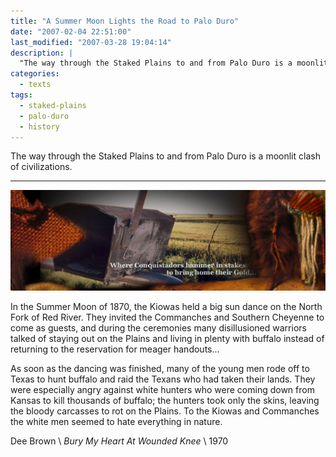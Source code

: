 ```yaml
---
title: "A Summer Moon Lights the Road to Palo Duro"
date: "2007-02-04 22:51:00"
last_modified: "2007-03-28 19:04:14"
description: |
  "The way through the Staked Plains to and from Palo Duro is a moonlit clash of civilizations."
categories:
  - texts
tags:
  - staked-plains
  - palo-duro
  - history    
---
```

The way through the Staked Plains to and from Palo Duro is a moonlit clash of civilizations.
***
![Decorative Image](/images/gallery/section_7.jpg)

In the Summer Moon of 1870, the Kiowas held a big sun dance on the North Fork of Red River. They invited the Commanches and Southern Cheyenne to come as guests, and during the ceremonies many disillusioned warriors talked of staying out on the Plains and living in plenty with buffalo instead of returning to the reservation for meager handouts...

As soon as the dancing was finished, many of the young men rode off to Texas to hunt buffalo and raid the Texans who had taken their lands. They were especially angry against white hunters who were coming down from Kansas to kill thousands of buffalo; the hunters took only the skins, leaving the bloody carcasses to rot on the Plains. To the Kiowas and Commanches the white men seemed to hate everything in nature.

Dee Brown  \\
_Bury My Heart At Wounded Knee_  \\
1970

